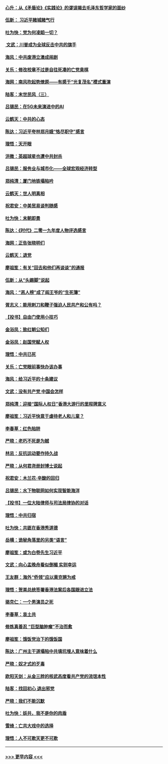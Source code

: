 #### [心升：从《矛盾论》《实践论》的谬误揭去毛泽东哲学家的面纱](../pages/nsc993/n11736962.md?t=12220001) 
#### [伍新： 习近平赌城赌气行](../pages/nsc993/n11736929.md?t=12220001) 
#### [吐为快：党为何凌蹈一切？](../pages/nsc993/n11736915.md?t=12220001) 
#### [ 文武：川普成为全球反击中共的旗手](../pages/nsc993/n11736882.md?t=12220001) 
#### [海风：中共废港立澳成闹剧](../pages/nsc993/n11735857.md?t=12220001) 
#### [关乐：修改校章不过是自往死凑的亡党臭棋](../pages/nsc993/n11735097.md?t=12220001) 
#### [海网：南风吹起势燎原——有感于“光复茂名”模式重演](../pages/nsc993/n11732308.md?t=12220001) 
#### [陆客：末世民风（三）](../pages/nsc993/n11732211.md?t=12220001) 
#### [吕锡民：在5G未来演进中的AI](../pages/nsc993/n11730010.md?t=12220001) 
#### [云鹤天：中共的心态](../pages/nsc993/n11729906.md?t=12220001) 
#### [陈达：习近平夸林郑月娥“恪尽职守”感言](../pages/nsc993/n11729881.md?t=12220001) 
#### [理悟：天开眼](../pages/nsc993/n11729699.md?t=12220001) 
#### [洪微：英超球星也遭中共封杀](../pages/nsc993/n11727243.md?t=12220001) 
#### [吕锡民：服务业与城市化——全球宏观经济转型](../pages/nsc993/n11725845.md?t=12220001) 
#### [郑纯清：厦门地铁塌陷吟](../pages/nsc993/n11725813.md?t=12220001) 
#### [云鹤天：世人明真相](../pages/nsc993/n11725621.md?t=12220001) 
#### [祝君安：中美贸易谈判随感](../pages/nsc993/n11725609.md?t=12220001) 
#### [吐为快：末朝即景](../pages/nsc993/n11723365.md?t=12220001) 
#### [陈达：《时代》二零一九年度人物评选感言](../pages/nsc993/n11723337.md?t=12220001) 
#### [海网：正告张晓明们](../pages/nsc993/n11723228.md?t=12220001) 
#### [云鹤天：退党](../pages/nsc993/n11723056.md?t=12220001) 
#### [廖祖笙：有关“回去和他们再谈谈”的通报](../pages/nsc993/n11722442.md?t=12220001) 
#### [伍新：从“头踢脚”说起](../pages/nsc993/n11722429.md?t=12220001) 
#### [海风：“恶人榜”成了阎王爷的“生死簿”](../pages/nsc993/n11722272.md?t=12220001) 
#### [胥志义：能用剌刀和鞭子强迫人民共产和公有吗？](../pages/nsc993/n11720569.md?t=12220001) 
#### [【投书】自由门使用小技巧](../pages/nsc993/n11720180.md?t=12220001) 
#### [金浴凤：致红朝公知们](../pages/nsc993/n11720563.md?t=12220001) 
#### [金浴凤：赵国党赋人权](../pages/nsc993/n11720533.md?t=12220001) 
#### [理悟：中共已死](../pages/nsc993/n11720233.md?t=12220001) 
#### [关乐：亡党眼前事快办该办事](../pages/nsc993/n11719160.md?t=12220001) 
#### [海风：给习近平的十条建议](../pages/nsc993/n11717616.md?t=12220001) 
#### [文武：没有共产党 中国会怎样](../pages/nsc993/n11717584.md?t=12220001) 
#### [郑纯清：迎接“国际人权日”香港大游行的里程牌意义](../pages/nsc993/n11717417.md?t=12220001) 
#### [廖祖笙：习近平快意于虐待老人和儿童？](../pages/nsc993/n11715313.md?t=12220001) 
#### [李春草：红色陷阱](../pages/nsc993/n11715029.md?t=12220001) 
#### [严晓：老朽不死是为贼](../pages/nsc993/n11712910.md?t=12220001) 
#### [林忌：反抗运动要作持久战](../pages/nsc993/n11712623.md?t=12220001) 
#### [严晓：从何君尧册封博士说起](../pages/nsc993/n11712465.md?t=12220001) 
#### [祝君安：木兰花·辛酸的回归](../pages/nsc993/n11712381.md?t=12220001) 
#### [吕锡民：水下物联网如何实现智能海洋](../pages/nsc993/n11711158.md?t=12220001) 
#### [【投书】一位大陆律师与司法局律协的对话](../pages/nsc993/n11709675.md?t=12220001) 
#### [理悟：中共归宿](../pages/nsc993/n11710059.md?t=12220001) 
#### [吐为快：共匪在香港秀道德](../pages/nsc993/n11709979.md?t=12220001) 
#### [岳横：诡秘角落里的另类“语言”](../pages/nsc993/n11709792.md?t=12220001) 
#### [廖祖笙：或为白卷先生习近平](../pages/nsc993/n11708330.md?t=12220001) 
#### [文武：向心孟晚舟看似倒楣 实则幸运](../pages/nsc993/n11708236.md?t=12220001) 
#### [王友群：海外“侨领”应以黄克锵为戒](../pages/nsc993/n11706176.md?t=12220001) 
#### [理悟：贺美总统签署香港法案后各国跟进立法](../pages/nsc993/n11706853.md?t=12220001) 
#### [骆克仁：一个男演员之死](../pages/nsc993/n11706677.md?t=12220001) 
#### [李春草：哀土共](../pages/nsc993/n11706255.md?t=12220001) 
#### [修炼真善忍 “巨型脑肿瘤”不治而愈](../pages/nsc993/n11705340.md?t=12220001) 
#### [廖祖笙：饿饭党治下的饿饭国](../pages/nsc993/n11705085.md?t=12220001) 
#### [陈达：广州主干道塌陷中共填坑埋人意味着什么](../pages/nsc993/n11705046.md?t=12220001) 
#### [严晓：奴才式的歹毒](../pages/nsc993/n11704826.md?t=12220001) 
#### [欧阳天剑：从金三胖的核武态度看共产党的流氓本性](../pages/nsc993/n11702238.md?t=12220001) 
#### [陆客：找回初心 退出邪党](../pages/nsc993/n11702213.md?t=12220001) 
#### [严晓：我们不能沉默](../pages/nsc993/n11702110.md?t=12220001) 
#### [吐为快：妖共，我不是你的肉盾](../pages/nsc993/n11701366.md?t=12220001) 
#### [雪绮：亡共大戏中的选择](../pages/nsc993/n11699922.md?t=12220001) 
#### [理悟：人不可欺天更不可欺](../pages/nsc993/n11699657.md?t=12220001) 

----
#### [ >>> 更早内容 <<< ](../indexes/nsc993-earlier.md)
